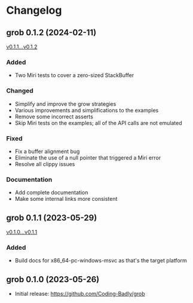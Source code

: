 # Changelog

## grob 0.1.2 (2024-02-11)
[v0.1.1...v0.1.2](https://github.com/Coding-Badly/grob/compare/v0.1.1...v0.1.2)

### Added

- Two Miri tests to cover a zero-sized StackBuffer

### Changed

- Simplify and improve the grow strategies
- Various improvements and simplifications to the examples
- Remove some incorrect asserts
- Skip Miri tests on the examples; all of the API calls are not emulated

### Fixed

- Fix a buffer alignment bug
- Eliminate the use of a null pointer that triggered a Miri error
- Resolve all clippy issues

### Documentation

- Add complete documentation
- Make some internal links more consistent

## grob 0.1.1 (2023-05-29)
[v0.1.0...v0.1.1](https://github.com/Coding-Badly/grob/compare/v0.1.0...v0.1.1)

### Added

- Build docs for x86_64-pc-windows-msvc as that's the target platform

## grob 0.1.0 (2023-05-26)

- Initial release: https://github.com/Coding-Badly/grob
